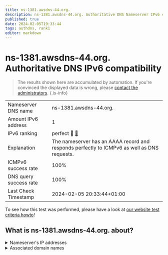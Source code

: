 ```yaml
---
title: ns-1381.awsdns-44.org.
description: ns-1381.awsdns-44.org. Authoritative DNS Nameserver IPv6 compatibility
published: true
date: 2024-02-05T19:33:44
tags: authdns, rank1
editor: markdown
---
```


# ns-1381.awsdns-44.org. Authoritative DNS IPv6 compatibility

> The results shown here are accumulated by automation. If you're convinced the displayed data is wrong, please [contact the administrators](/howto/chat). 
{.is-info}




|   |   |
| - | - |
| Nameserver DNS name | ns-1381.awsdns-44.org.
| Amount IPv6 address | 1
| IPv6 ranking | perfect :1st_place_medal: [🔗](/howto/ranking) |
| Explanation | The nameserver has an AAAA record and responds perfectly to ICMPv6 as well as DNS requests. |
| ICMPv6 success rate | 100%|
| DNS query success rate | 100% |
| Last Check Timestamp | 2024-02-05 20:33:44+01:00 |

To see how this test was performed, please have a look at [our website test criteria howto](/howto/testcriteria/authdns)!


## What is ns-1381.awsdns-44.org. about?




<details>
<summary>Nameserver's IP addresses</summary>

2600:9000:5305:6500::1

</details>



<details>
<summary>Associated domain names</summary>

onlyfans.com

</details>
